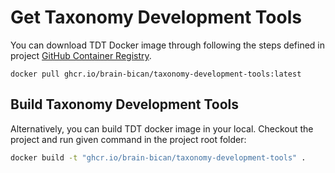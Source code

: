 # Get Taxonomy Development Tools

You can download TDT Docker image through following the steps defined in project [GitHub Container Registry](https://github.com/brain-bican/taxonomy-development-tools/pkgs/container/taxonomy-development-tools).

```
docker pull ghcr.io/brain-bican/taxonomy-development-tools:latest
```

## Build Taxonomy Development Tools

Alternatively, you can build TDT docker image in your local. Checkout the project and run given command in the project root folder:

```sh
docker build -t "ghcr.io/brain-bican/taxonomy-development-tools" .
```